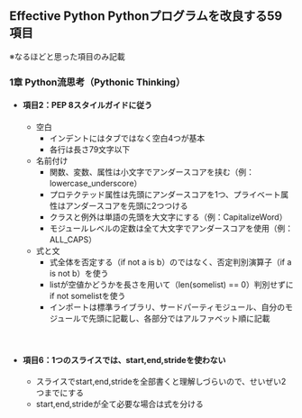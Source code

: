 ## Effective Python Pythonプログラムを改良する59項目
※なるほどと思った項目のみ記載

### 1章 Python流思考（Pythonic Thinking）
* #### 項目2：PEP 8スタイルガイドに従う
    * 空白
        * インデントにはタブではなく空白4つが基本
        * 各行は長さ79文字以下
    * 名前付け
        * 関数、変数、属性は小文字でアンダースコアを挟む（例：lowercase_underscore）
        * プロテクテッド属性は先頭にアンダースコアを1つ、プライベート属性はアンダースコアを先頭に2つつける
        * クラスと例外は単語の先頭を大文字にする（例：CapitalizeWord）
        * モジュールレベルの定数は全て大文字でアンダースコアを使用（例：ALL_CAPS）
    * 式と文
        * 式全体を否定する（if not a is b）のではなく、否定判別演算子（if a is not b）を使う
        * listが空値かどうかを長さを用いて（len(somelist) == 0）判別せずにif not somelistを使う
        * インポートは標準ライブラリ、サードパーティモジュール、自分のモジュールで先頭に記載し、各部分ではアルファベット順に記載
        <br />
        <br />
* #### 項目6：1つのスライスでは、start,end,strideを使わない
    * スライスでstart,end,strideを全部書くと理解しづらいので、せいぜい2つまでにする
    * start,end,strideが全て必要な場合は式を分ける
    <br />
    <br />